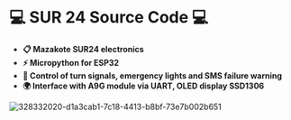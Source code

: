 # 💻 SUR 24 Source Code 💻

- **📋 Mazakote SUR24 electronics**
- **⚡ Micropython for ESP32**
- **🚨 Control of turn signals, emergency lights and SMS failure warning**
- **🌍 Interface with A9G module via UART, OLED display SSD1306**

![328332020-d1a3cab1-7c18-4413-b8bf-73e7b002b651](https://github.com/user-attachments/assets/c8226fb4-54f2-4917-b4dc-ef396552fdeb)
